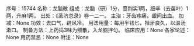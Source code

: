 序号：15744
名称：龙脑散
组成：龙脑（研）1分，蔓荆实1两，细辛（去苗叶）1两，升麻1两。
出处：《圣济总录》卷一二一。
主治：牙齿疼痛，龈间出血。
加减：None
功效：去口气，辟风冷。
用法用量：每用半钱匕，揩牙良久，以温汤漱口。
制备方法：上药捣3味为细散，入龙脑拌匀。
临床应用：None
各家论述：None
用药禁忌：None
附注：None
